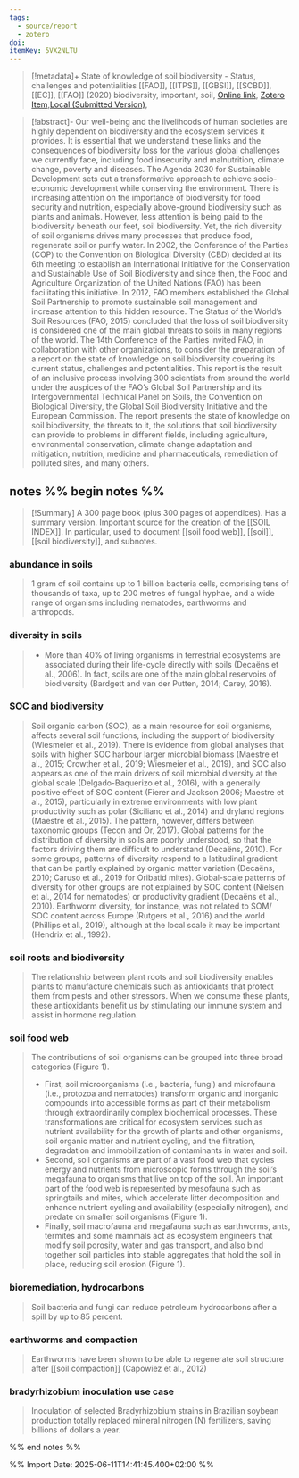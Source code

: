 ```yaml
---
tags:
  - source/report
  - zotero
doi: 
itemKey: 5VX2NLTU
---
```

>[!metadata]+
> State of knowledge of soil biodiversity - Status, challenges and potentialities
> [[FAO]], [[ITPS]], [[GBSI]], [[SCBD]], [[EC]], 
> [[FAO]] (2020)
> biodiversity, important, soil, 
> [Online link](http://www.fao.org/documents/card/en/c/cb1928en), [Zotero Item](zotero://select/library/items/5VX2NLTU),[Local (Submitted Version)](file://C:/Users/aburg/Documents/references/zotero/storage/LL57S7CQ/FAO2020_Stateknowledge.pdf), 


>[!abstract]-
>Our well-being and the livelihoods of human societies are highly dependent on biodiversity and the ecosystem services it provides. It is essential that we understand these links and the consequences of biodiversity loss for the various global challenges we currently face, including food insecurity and malnutrition, climate change, poverty and diseases. The Agenda 2030 for Sustainable Development sets out a transformative approach to achieve socio-economic development while conserving the environment.  There is increasing attention on the importance of biodiversity for food security and nutrition, especially above-ground biodiversity such as plants and animals. However, less attention is being paid to the biodiversity beneath our feet, soil biodiversity. Yet, the rich diversity of soil organisms drives many processes that produce food, regenerate soil or purify water.  In 2002, the Conference of the Parties (COP) to the Convention on Biological Diversity (CBD) decided at its 6th meeting to establish an International Initiative for the Conservation and Sustainable Use of Soil Biodiversity and since then, the Food and Agriculture Organization of the United Nations (FAO) has been facilitating this initiative. In 2012, FAO members established the Global Soil Partnership to promote sustainable soil management and increase attention to this hidden resource. The Status of the World’s Soil Resources (FAO, 2015) concluded that the loss of soil biodiversity is considered one of the main global threats to soils in many regions of the world.  The 14th Conference of the Parties invited FAO, in collaboration with other organizations, to consider the preparation of a report on the state of knowledge on soil biodiversity covering its current status, challenges and potentialities. This report is the result of an inclusive process involving 300 scientists from around the world under the auspices of the FAO’s Global Soil Partnership and its Intergovernmental Technical Panel on Soils, the Convention on Biological Diversity, the Global Soil Biodiversity Initiative and the European Commission. The report presents the state of knowledge on soil biodiversity, the threats to it, the solutions that soil biodiversity can provide to problems in different fields, including agriculture, environmental conservation, climate change adaptation and mitigation, nutrition, medicine and pharmaceuticals, remediation of polluted sites, and many others.

## notes %% begin notes %% 
>[!Summary]
>A 300 page book (plus 300 pages of appendices).
> Has a summary version.
> Important source for the creation of the [[SOIL INDEX]].
> In particular, used to document [[soil food web]], [[soil]], [[soil biodiversity]], and subnotes.

### abundance in soils
> 1 gram of soil contains up to 1 billion bacteria cells, comprising tens of thousands of taxa, up to 200 metres of fungal hyphae, and a wide range of organisms including nematodes, earthworms and arthropods.
### diversity in soils
> - More than 40% of living organisms in terrestrial ecosystems are associated during their life-cycle directly with soils (Decaëns et al., 2006). In fact, soils are one of the main global reservoirs of biodiversity (Bardgett and van der Putten, 2014; Carey, 2016).
### SOC and biodiversity
> Soil organic carbon (SOC), as a main resource for soil organisms, affects several soil functions, including the support of biodiversity (Wiesmeier et al., 2019). There is evidence from global analyses that soils with higher SOC harbour larger microbial biomass (Maestre et al., 2015; Crowther et al., 2019; Wiesmeier et al., 2019), and SOC also appears as one of the main drivers of soil microbial diversity at the global scale (Delgado-Baquerizo et al., 2016), with a generally positive effect of SOC content (Fierer and Jackson 2006; Maestre et al., 2015), particularly in extreme environments with low plant productivity such as polar (Siciliano et al., 2014) and dryland regions (Maestre et al., 2015). The pattern, however, differs between taxonomic groups (Tecon and Or, 2017). Global patterns for the distribution of diversity in soils are poorly understood, so that the factors driving them are difficult to understand (Decaëns, 2010). For some groups, patterns of diversity respond to a latitudinal gradient that can be partly explained by organic matter variation (Decaëns, 2010; Caruso et al., 2019 for Oribatid mites). Global-scale patterns of diversity for other groups are not explained by SOC content (Nielsen et al., 2014 for nematodes) or productivity gradient (Decaëns et al., 2010). Earthworm diversity, for instance, was not related to SOM/ SOC content across Europe (Rutgers et al., 2016) and the world (Phillips et al., 2019), although at the local scale it may be important (Hendrix et al., 1992).
### soil roots and biodiversity
>The relationship between plant roots and soil biodiversity enables plants to manufacture chemicals such as antioxidants that protect them from pests and other stressors. When we consume these plants, these antioxidants benefit us by stimulating our immune system and assist in hormone regulation.
### soil food web
> The contributions of soil organisms can be grouped into three broad categories (Figure 1). 
> - First, soil microorganisms (i.e., bacteria, fungi) and microfauna (i.e., protozoa and nematodes) transform organic and inorganic compounds into accessible forms as part of their metabolism through extraordinarily complex biochemical processes. These transformations are critical for ecosystem services such as nutrient availability for the growth of plants and other organisms, soil organic matter and nutrient cycling, and the filtration, degradation and immobilization of contaminants in water and soil.
> - Second, soil organisms are part of a vast food web that cycles energy and nutrients from microscopic forms through the soil’s megafauna to organisms that live on top of the soil. An important part of the food web is represented by mesofauna such as springtails and mites, which accelerate litter decomposition and enhance nutrient cycling and availability (especially nitrogen), and predate on smaller soil organisms (Figure 1). 
> - Finally, soil macrofauna and megafauna such as earthworms, ants, termites and some mammals act as ecosystem engineers that modify soil porosity, water and gas transport, and also bind together soil particles into stable aggregates that hold the soil in place, reducing soil erosion (Figure 1).
### bioremediation, hydrocarbons
>Soil bacteria and fungi can reduce petroleum hydrocarbons after a spill by up to 85 percent.
### earthworms and compaction
> Earthworms have been shown to be able to regenerate soil structure after [[soil compaction]] (Capowiez et al., 2012)
### bradyrhizobium inoculation use case
>Inoculation of selected Bradyrhizobium strains in Brazilian soybean production totally replaced mineral nitrogen (N) fertilizers, saving billions of dollars a year.




%% end notes %%

%% Import Date: 2025-06-11T14:41:45.400+02:00 %%
